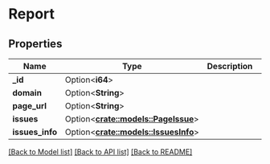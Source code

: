 # Report

## Properties

Name | Type | Description | Notes
------------ | ------------- | ------------- | -------------
**_id** | Option<**i64**> |  | [optional]
**domain** | Option<**String**> |  | [optional]
**page_url** | Option<**String**> |  | [optional]
**issues** | Option<[**crate::models::PageIssue**](PageIssue.md)> |  | [optional]
**issues_info** | Option<[**crate::models::IssuesInfo**](IssuesInfo.md)> |  | [optional]

[[Back to Model list]](../README.md#documentation-for-models) [[Back to API list]](../README.md#documentation-for-api-endpoints) [[Back to README]](../README.md)


